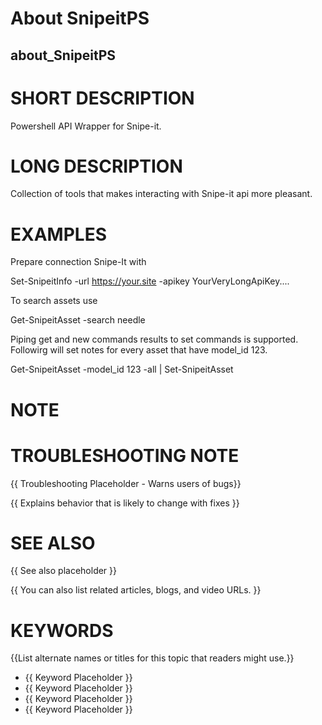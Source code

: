 # About SnipeitPS
## about_SnipeitPS

# SHORT DESCRIPTION
Powershell API Wrapper for Snipe-it.

# LONG DESCRIPTION
Collection of tools that makes interacting with Snipe-it api more pleasant.

# EXAMPLES
Prepare connection Snipe-It with

Set-SnipeitInfo -url https://your.site -apikey YourVeryLongApiKey....

To search assets use

Get-SnipeitAsset -search needle

Piping get and new commands results to set commands is supported. Followirg will
set notes for every asset that have model_id 123.

Get-SnipeitAsset -model_id 123 -all | Set-SnipeitAsset

# NOTE


# TROUBLESHOOTING NOTE
{{ Troubleshooting Placeholder - Warns users of bugs}}

{{ Explains behavior that is likely to change with fixes }}

# SEE ALSO
{{ See also placeholder }}

{{ You can also list related articles, blogs, and video URLs. }}

# KEYWORDS
{{List alternate names or titles for this topic that readers might use.}}

- {{ Keyword Placeholder }}
- {{ Keyword Placeholder }}
- {{ Keyword Placeholder }}
- {{ Keyword Placeholder }}
